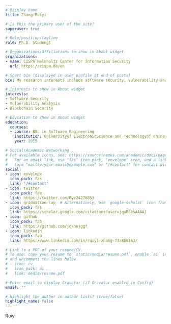 ```yaml
---
# Display name
title: Zhang Ruiyi

# Is this the primary user of the site?
superuser: true

# Role/position/tagline
role: Ph.D. Studengt

# Organizations/Affiliations to show in About widget
organizations:
- name: CISPA Helmholtz Center for Information Security
  url: https://cispa.de/en

# Short bio (displayed in user profile at end of posts)
bio: My research interests include software security, vulnerability analysis and blockchain security.

# Interests to show in About widget
interests:
- Software Security
- Vulnerability Analysis
- Blockchain Security

# Education to show in About widget
education:
  courses:
  - course: BSc in Software Engineering
    institution: Universityof ElectronicScience and Technologyof China
    year: 2015

# Social/Academic Networking
# For available icons, see: https://sourcethemes.com/academic/docs/page-builder/#icons
#   For an email link, use "fas" icon pack, "envelope" icon, and a link in the
#   form "mailto:your-email@example.com" or "/#contact" for contact widget.
social:
- icon: envelope
  icon_pack: fas
  link: '/#contact'
- icon: twitter
  icon_pack: fab
  link: https://twitter.com/Ryz24276053
- icon: graduation-cap  # Alternatively, use `google-scholar` icon from `ai` icon pack
  icon_pack: fas
  link: https://scholar.google.com/citations?user=jqaD56sAAAAJ
- icon: github
  icon_pack: fab
  link: https://github.com/jdkhnjggf
- icon: linkedin
  icon_pack: fab
  link: https://www.linkedin.com/in/ruiyi-zhang-73a8b9163/

# Link to a PDF of your resume/CV.
# To use: copy your resume to `static/media/resume.pdf`, enable `ai` icons in `params.toml`, 
# and uncomment the lines below.
# - icon: cv
#   icon_pack: ai
#   link: media/resume.pdf

# Enter email to display Gravatar (if Gravatar enabled in Config)
email: ""

# Highlight the author in author lists? (true/false)
highlight_name: false
---
```


Ruiyi
